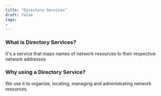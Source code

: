```yaml
---
title: "Directory Services"
draft: false
tags:
- 
---
```


### What is Directory Services?
It's a service that maps names of network resources to their respective network addresses

### Why using a Directory Service?
We use it to organize, locating, managing and administrating network resources.
